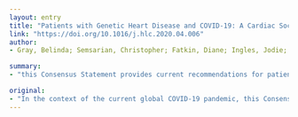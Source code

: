 ```yaml
---
layout: entry
title: "Patients with Genetic Heart Disease and COVID-19: A Cardiac Society of Australia and New Zealand (CSANZ) Consensus Statement"
link: "https://doi.org/10.1016/j.hlc.2020.04.006"
author:
- Gray, Belinda; Semsarian, Christopher; Fatkin, Diane; Ingles, Jodie; Atherton, John J.; Davis, Andrew M.; Sanders, Prashanthan; Pachter, Nicholas; Skinner, Jonathan R.; Stiles, Martin K.

summary:
- "this Consensus Statement provides current recommendations for patients with, or at risk of developing, genetic heart disease. Other recommendations include cardiomyopathy, Brugada syndrome (including in children), long QT syndrome (LQTS) and catecholaminergic polymorphic ventricular tachycardia (CPVT) Other recommendations are relevant to patient self-care and primary health care. The current global COVID-19 pandemic is the context of the current global global COVD-19 Pandemic. Currently there are specific recommendations for the current WHO. Consensed Statement. There are current recommendations."

original:
- "In the context of the current global COVID-19 pandemic, this Consensus Statement provides current recommendations for patients with, or at risk of developing, genetic heart disease, and for their health care management and service provision in Australia and New Zealand. Apart from general recommendations, there are specific recommendations for the following conditions: cardiomyopathy, Brugada syndrome (including in children), long QT syndrome (LQTS) and catecholaminergic polymorphic ventricular tachycardia (CPVT). Other recommendations are relevant to patient self-care and primary health care."
---
```


